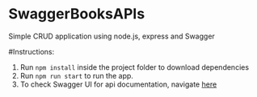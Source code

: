 # SwaggerBooksAPIs
Simple CRUD application using node.js, express and Swagger

#Instructions:
1. Run ```npm install``` inside the project folder to download dependencies
2. Run ```npm run start``` to run the app.
3. To check Swagger UI for api documentation, navigate [here](http://localhost:3000/api-docs)
